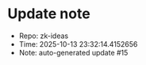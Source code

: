 ﻿# Update note
- Repo: zk-ideas
- Time: 2025-10-13 23:32:14.4152656
- Note: auto-generated update #15
